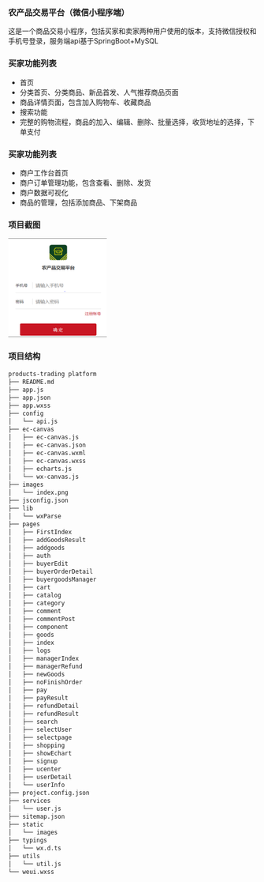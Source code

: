 ### 农产品交易平台（微信小程序端）
这是一个商品交易小程序，包括买家和卖家两种用户使用的版本，支持微信授权和手机号登录，服务端api基于SpringBoot+MySQL

### 买家功能列表
+ 首页
+ 分类首页、分类商品、新品首发、人气推荐商品页面
+ 商品详情页面，包含加入购物车、收藏商品
+ 搜索功能
+ 完整的购物流程，商品的加入、编辑、删除、批量选择，收货地址的选择，下单支付

### 买家功能列表
+ 商户工作台首页
+ 商户订单管理功能，包含查看、删除、发货
+ 商户数据可视化
+ 商品的管理，包括添加商品、下架商品


### 项目截图


<img src="https://github.com/dake277/products-trading-platform/blob/master/images/index.png" alt="index" width='200px' height='200px'>





### 项目结构
```
products-trading platform
├── README.md
├── app.js
├── app.json
├── app.wxss
├── config
│   └── api.js
├── ec-canvas
│   ├── ec-canvas.js
│   ├── ec-canvas.json
│   ├── ec-canvas.wxml
│   ├── ec-canvas.wxss
│   ├── echarts.js
│   └── wx-canvas.js
├── images
│   └── index.png
├── jsconfig.json
├── lib
│   └── wxParse
├── pages
│   ├── FirstIndex
│   ├── addGoodsResult
│   ├── addgoods
│   ├── auth
│   ├── buyerEdit
│   ├── buyerOrderDetail
│   ├── buyergoodsManager
│   ├── cart
│   ├── catalog
│   ├── category
│   ├── comment
│   ├── commentPost
│   ├── component
│   ├── goods
│   ├── index
│   ├── logs
│   ├── managerIndex
│   ├── managerRefund
│   ├── newGoods
│   ├── noFinishOrder
│   ├── pay
│   ├── payResult
│   ├── refundDetail
│   ├── refundResult
│   ├── search
│   ├── selectUser
│   ├── selectpage
│   ├── shopping
│   ├── showEchart
│   ├── signup
│   ├── ucenter
│   ├── userDetail
│   └── userInfo
├── project.config.json
├── services
│   └── user.js
├── sitemap.json
├── static
│   └── images
├── typings
│   └── wx.d.ts
├── utils
│   └── util.js
└── weui.wxss
```
